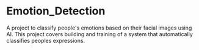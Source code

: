 # Emotion_Detection
A project to classify people's emotions based on their facial images using AI. This project covers building and training of a system that automatically classifies peoples expressions.
